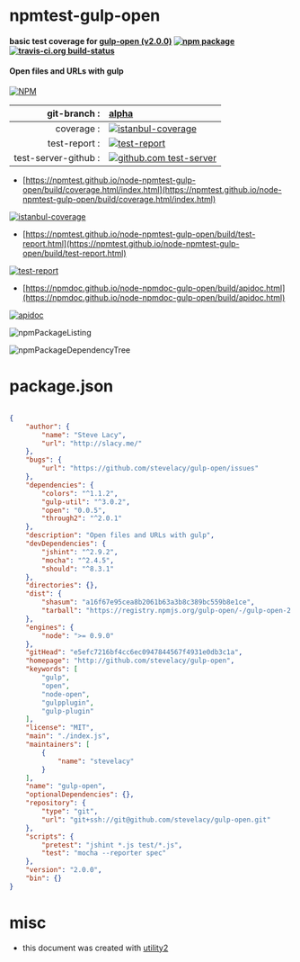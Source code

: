 # npmtest-gulp-open

#### basic test coverage for  [gulp-open (v2.0.0)](http://github.com/stevelacy/gulp-open)  [![npm package](https://img.shields.io/npm/v/npmtest-gulp-open.svg?style=flat-square)](https://www.npmjs.org/package/npmtest-gulp-open) [![travis-ci.org build-status](https://api.travis-ci.org/npmtest/node-npmtest-gulp-open.svg)](https://travis-ci.org/npmtest/node-npmtest-gulp-open)

#### Open files and URLs with gulp

[![NPM](https://nodei.co/npm/gulp-open.png?downloads=true&downloadRank=true&stars=true)](https://www.npmjs.com/package/gulp-open)

| git-branch : | [alpha](https://github.com/npmtest/node-npmtest-gulp-open/tree/alpha)|
|--:|:--|
| coverage : | [![istanbul-coverage](https://npmtest.github.io/node-npmtest-gulp-open/build/coverage.badge.svg)](https://npmtest.github.io/node-npmtest-gulp-open/build/coverage.html/index.html)|
| test-report : | [![test-report](https://npmtest.github.io/node-npmtest-gulp-open/build/test-report.badge.svg)](https://npmtest.github.io/node-npmtest-gulp-open/build/test-report.html)|
| test-server-github : | [![github.com test-server](https://npmtest.github.io/node-npmtest-gulp-open/GitHub-Mark-32px.png)](https://npmtest.github.io/node-npmtest-gulp-open/build/app/index.html) | | build-artifacts : | [![build-artifacts](https://npmtest.github.io/node-npmtest-gulp-open/glyphicons_144_folder_open.png)](https://github.com/npmtest/node-npmtest-gulp-open/tree/gh-pages/build)|

- [https://npmtest.github.io/node-npmtest-gulp-open/build/coverage.html/index.html](https://npmtest.github.io/node-npmtest-gulp-open/build/coverage.html/index.html)

[![istanbul-coverage](https://npmtest.github.io/node-npmtest-gulp-open/build/screenCapture.buildCi.browser.%252Ftmp%252Fbuild%252Fcoverage.lib.html.png)](https://npmtest.github.io/node-npmtest-gulp-open/build/coverage.html/index.html)

- [https://npmtest.github.io/node-npmtest-gulp-open/build/test-report.html](https://npmtest.github.io/node-npmtest-gulp-open/build/test-report.html)

[![test-report](https://npmtest.github.io/node-npmtest-gulp-open/build/screenCapture.buildCi.browser.%252Ftmp%252Fbuild%252Ftest-report.html.png)](https://npmtest.github.io/node-npmtest-gulp-open/build/test-report.html)

- [https://npmdoc.github.io/node-npmdoc-gulp-open/build/apidoc.html](https://npmdoc.github.io/node-npmdoc-gulp-open/build/apidoc.html)

[![apidoc](https://npmdoc.github.io/node-npmdoc-gulp-open/build/screenCapture.buildCi.browser.%252Ftmp%252Fbuild%252Fapidoc.html.png)](https://npmdoc.github.io/node-npmdoc-gulp-open/build/apidoc.html)

![npmPackageListing](https://npmtest.github.io/node-npmtest-gulp-open/build/screenCapture.npmPackageListing.svg)

![npmPackageDependencyTree](https://npmtest.github.io/node-npmtest-gulp-open/build/screenCapture.npmPackageDependencyTree.svg)



# package.json

```json

{
    "author": {
        "name": "Steve Lacy",
        "url": "http://slacy.me/"
    },
    "bugs": {
        "url": "https://github.com/stevelacy/gulp-open/issues"
    },
    "dependencies": {
        "colors": "^1.1.2",
        "gulp-util": "^3.0.2",
        "open": "0.0.5",
        "through2": "^2.0.1"
    },
    "description": "Open files and URLs with gulp",
    "devDependencies": {
        "jshint": "^2.9.2",
        "mocha": "^2.4.5",
        "should": "^8.3.1"
    },
    "directories": {},
    "dist": {
        "shasum": "a16f67e95cea8b2061b63a3b8c389bc559b8e1ce",
        "tarball": "https://registry.npmjs.org/gulp-open/-/gulp-open-2.0.0.tgz"
    },
    "engines": {
        "node": ">= 0.9.0"
    },
    "gitHead": "e5efc7216bf4cc6ec0947844567f4931e0db3c1a",
    "homepage": "http://github.com/stevelacy/gulp-open",
    "keywords": [
        "gulp",
        "open",
        "node-open",
        "gulpplugin",
        "gulp-plugin"
    ],
    "license": "MIT",
    "main": "./index.js",
    "maintainers": [
        {
            "name": "stevelacy"
        }
    ],
    "name": "gulp-open",
    "optionalDependencies": {},
    "repository": {
        "type": "git",
        "url": "git+ssh://git@github.com/stevelacy/gulp-open.git"
    },
    "scripts": {
        "pretest": "jshint *.js test/*.js",
        "test": "mocha --reporter spec"
    },
    "version": "2.0.0",
    "bin": {}
}
```



# misc
- this document was created with [utility2](https://github.com/kaizhu256/node-utility2)
